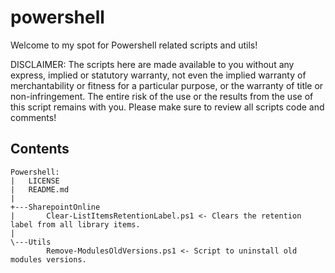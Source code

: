 # powershell
Welcome to my spot for Powershell related scripts and utils!

DISCLAIMER:
The scripts here are made available to you without any express,
implied or statutory warranty, not even the implied warranty of
merchantability or fitness for a particular purpose, or the
warranty of title or non-infringement. The entire risk of the
use or the results from the use of this script remains with you.
Please make sure to review all scripts code and comments!

## Contents
```
Powershell:
|   LICENSE
|   README.md
|
+---SharepointOnline
|       Clear-ListItemsRetentionLabel.ps1 <- Clears the retention label from all library items.
|
\---Utils
        Remove-ModulesOldVersions.ps1 <- Script to uninstall old modules versions.
```
